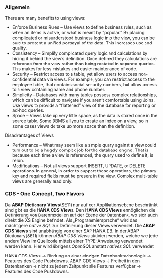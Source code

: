 
### Allgemein

There are many benefits to using views:

* Enforce Business Rules – Use views to define business rules, such as when an items is active, or what is meant by “popular.”  By placing complicated or misunderstood business logic into the view, you can be sure to present a unified portrayal of the data.  This increases use and quality.
* Consistency – Simplify complicated query logic and calculations by hiding it behind the view’s definition.  Once defined they calculations are reference from the view rather than being restated in separate queries.  This makes for less mistakes and easier maintenance of code.
* Security – Restrict access to a table, yet allow users to access non-confidential data via views.  For example, you can restrict access to the employee table, that contains social security numbers, but allow access to a view containing name and phone number.
* Simplicity – Databases with many tables possess complex relationships, which can be difficult to navigate if you aren’t comfortable using Joins.  Use views to provide a “flattened” view of the database for reporting or ad-hoc queries.
* Space – Views take up very little space, as the data is stored once in the source table.  Some DBMS all you to create an index on a view, so in some cases views do take up more space than the definition.
 

Disadvantages of Views

* Performance – What may seem like a simple query against a view could turn out to be a hugely complex job for the database engine.  That is because each time a view is referenced, the query used to define it, is rerun.
* Modifications – Not all views support INSERT, UPDATE, or DELETE operations.  In general, in order to support these operations, the primary key and required fields must be present in the view.  Complex multi-table views are generally read only.


### CDS – One Concept, Two Flavors
Da **ABAP Dictionary Views**(SE11) nur auf der Applikationsebene beschränkt sind gibt es die **HANA CDS Views**. 
Den **HANA CDS Views** ermöglichen die Definierung von Datenmodellen auf der Ebene der Datenbank, wo sich auch direkt die XS Engine befindet. Als „Programmiersprache“ wird das mächtigere *native SQL* zur Definierung dieser Views verwendet.
Die **ABAP CDS Views** sind unabhängig von einer SAP HANA DB. In der ABAP Dictionary(SE11) können *ABAP CDS Views* aktiviert werden, welche wie jede andere View im Quellcode mittels einer TYPE-Anweisung verwendet werden kann. Hier wird übrigens *OpenSQL* anstatt *natives SQL* verwendet

HANA CDS Views -> Bindung an einer einzigen Datenbanktechnologie -> Features des Code Pushdowns. 
ABAP CDS Views -> Freiheit in den Datenbanken -> nicht zu jedem Zeitpunkt alle Features verfügbar -> Features des Code Pushdowns. 
